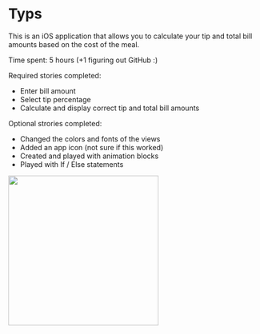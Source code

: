 # Typs

This is an iOS application that allows you to calculate your tip and total bill amounts based on the cost of the meal. 

Time spent: 5 hours (+1 figuring out GitHub :)

Required stories completed:
* Enter bill amount
* Select tip percentage
* Calculate and display correct tip and total bill amounts

Optional strories completed:
* Changed the colors and fonts of the views
* Added an app icon (not sure if this worked)
* Created and played with animation blocks
* Played with If / Else statements

<img src="https://lh6.googleusercontent.com/-4dZSJHayfUw/VREHckDs-nI/AAAAAAAACv4/2Sxm5fTGhug/w632-h1122-no/Typs.gif" alt="" width="300">
